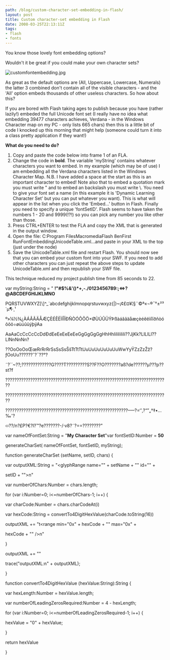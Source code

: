 ```yaml
---
path: /blog/custom-character-set-embedding-in-flash/
layout: post
title: Custom character-set embedding in Flash
date: 2008-03-25T22:13:11Z
tags:
- flash
- fonts
---
```


You know those lovely font embedding options?

Wouldn't it be great if you could make your own character sets?

![customfontembedding.jpg](http://uploads.psyked.co.uk/2008/03/customfontembedding.jpg)

As great as the default options are (All, Uppercase, Lowercase, Numerals) the latter 3 combined don't contain all of the visible characters - and the 'All' option embeds thousands of other useless characters. So how about this?

If you are bored with Flash taking ages to publish because you have (rather lazily!) embeded the full Unicode font set (I really have no idea what embedding 39477 characters achieves, Verdana - in the Windows Character map on my PC - only lists 665 chars) then this is a little bit of code I knocked up this morning that might help (someone could turn it into a class pretty application if they want!)

**What do you need to do?**

1.  Copy and paste the code below into frame 1 of an FLA.
2.  Change the code in **bold**. The variable 'myString' contains whatever characters you want to embed. In my example (which may be of use) I am embedding all the Verdana characters listed in the Windows Character Map. N.B. I have added a space at the start as this is an important character to embed! Note also that to embed a quotation mark you must write " and to embed an backslash you must write \\. You need to give your font set a name (in this example it is 'Dynamic Learning Character Set' but you can put whatever you want). This is what will appear in the list when you click the 'Embed...' button in Flash. Finally you need to specify a unique 'fontSetID'. Flash seems to have taken the numbers 1 - 20 and 9999(!?!) so you can pick any number you like other than those.
3.  Press CTRL+ENTER to test the FLA and copy the XML that is generated in the output window.
4.  Open the file: C:Program FilesMacromediaFlash 8enFirst RunFontEmbeddingUnicodeTable.xml...and paste in your XML to the top (just under the <fontEmbeddingTable> node)
5.  Save the UnicodeTable.xml file and restart Flash. You should now see that you can embed your custom font into your SWF. If you need to add other characters you can just repeat the above steps to update UnicodeTable.xml and then republish your SWF file.

This technique reduced my project publish time from 85 seconds to 22.

var myString:String = " **!"#$%&'()*+,-./0123456789:;<=>?@ABCDEFGHIJKLMNO**

PQRSTUVWXYZ\[\\\]^_`abcdefghijklmnopqrstuvwxyz{|}~¡¢£¤¥¦§¨©ª«¬­®¯°±²³´µ¶·¸¹

º»¼½¾¿ÀÁÂÃÄÅÆÇÈÉÊËÌÍÎÏÐÑÒÓÔÕÖ×ØÙÚÛÜÝÞßàáâãäåæçèéêëìíîïðñòóôõö÷øùúûüýþÿAa

AaAaCcCcCcCcDdÐdEeEeEeEeEeGgGgGgGgHhHhIiIiIiIiIi??JjKk?LlLlLl??LlNnNnNn?

??OoOoOoŒœRrRrRrSsSsSsŠšTtTtTtUuUuUuUuUuUuWwYyŸZzZzŽž?ƒOoUu??????ˆ?¯??°?

˜?`´~??;?????????????G????T?????????S??F??O???????aß?de??????µ???p??st?f

????????????????????????????????????????????????????????????????????????

????????????????????????????????????????????????????????????????????????

??????????????????????????????????????????????????????–—?=‘’‚?“”„†‡•…‰'?

‹›??/n?£P?€?l?™?e???????-/·v8?˜?==????????"

var nameOfFontSet:String = "**My Character Set**"var fontSetID:Number = **50**

generateCharSet( nameOfFontSet, fontSetID, myString);

function generateCharSet (setName, setID, chars) {

var outputXML:String = "<glyphRange name="" + setName + "" id="" +

setID + "">n"

var numberOfChars:Number = chars.length;

for (var i:Number=0; i<=numberOfChars-1; i++) {

var charCode:Number = chars.charCodeAt(i)

var hexCode:String = convertTo4DigitHexValue(charCode.toString(16))

outputXML += "t<range min="0x" + hexCode + "" max="0x" +

hexCode + "" />n"

}

outputXML += "</glyphRange>"

trace("outputXML:n" + outputXML);

}

function convertTo4DigitHexValue (hexValue:String):String {

var hexLength:Number = hexValue.length;

var numberOfLeadingZerosRequired:Number = 4 - hexLength;

for (var i:Number=0; i<=numberOfLeadingZerosRequired-1; i++) {

hexValue = "0" + hexValue;

}

return hexValue

}